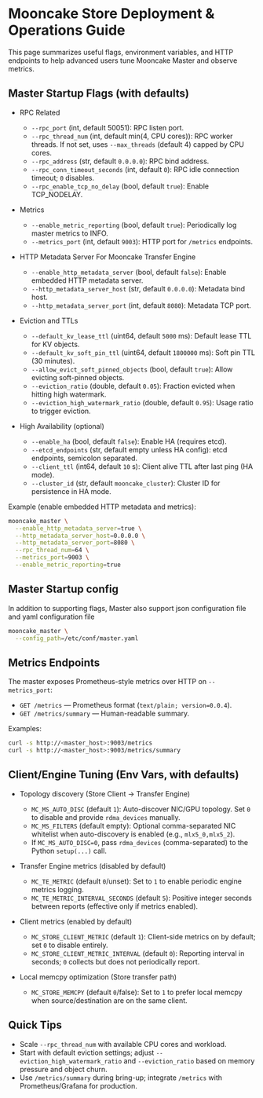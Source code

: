 # Mooncake Store Deployment & Operations Guide

This page summarizes useful flags, environment variables, and HTTP endpoints to help advanced users tune Mooncake Master and observe metrics.

## Master Startup Flags (with defaults)

- RPC Related
  - `--rpc_port` (int, default 50051): RPC listen port.
  - `--rpc_thread_num` (int, default min(4, CPU cores)): RPC worker threads. If not set, uses `--max_threads` (default 4) capped by CPU cores.
  - `--rpc_address` (str, default `0.0.0.0`): RPC bind address.
  - `--rpc_conn_timeout_seconds` (int, default `0`): RPC idle connection timeout; `0` disables.
  - `--rpc_enable_tcp_no_delay` (bool, default `true`): Enable TCP_NODELAY.

- Metrics
  - `--enable_metric_reporting` (bool, default `true`): Periodically log master metrics to INFO.
  - `--metrics_port` (int, default `9003`): HTTP port for `/metrics` endpoints.

- HTTP Metadata Server For Mooncake Transfer Engine
  - `--enable_http_metadata_server` (bool, default `false`): Enable embedded HTTP metadata server.
  - `--http_metadata_server_host` (str, default `0.0.0.0`): Metadata bind host.
  - `--http_metadata_server_port` (int, default `8080`): Metadata TCP port.

- Eviction and TTLs
  - `--default_kv_lease_ttl` (uint64, default `5000` ms): Default lease TTL for KV objects.
  - `--default_kv_soft_pin_ttl` (uint64, default `1800000` ms): Soft pin TTL (30 minutes).
  - `--allow_evict_soft_pinned_objects` (bool, default `true`): Allow evicting soft-pinned objects.
  - `--eviction_ratio` (double, default `0.05`): Fraction evicted when hitting high watermark.
  - `--eviction_high_watermark_ratio` (double, default `0.95`): Usage ratio to trigger eviction.

- High Availability (optional)
  - `--enable_ha` (bool, default `false`): Enable HA (requires etcd).
  - `--etcd_endpoints` (str, default empty unless HA config): etcd endpoints, semicolon separated.
  - `--client_ttl` (int64, default `10` s): Client alive TTL after last ping (HA mode).
  - `--cluster_id` (str, default `mooncake_cluster`): Cluster ID for persistence in HA mode.

Example (enable embedded HTTP metadata and metrics):

```bash
mooncake_master \
  --enable_http_metadata_server=true \
  --http_metadata_server_host=0.0.0.0 \
  --http_metadata_server_port=8080 \
  --rpc_thread_num=64 \
  --metrics_port=9003 \
  --enable_metric_reporting=true
```
## Master Startup config
In addition to supporting flags, Master also support json configuration file and yaml configuration file

```bash
mooncake_master \
  --config_path=/etc/conf/master.yaml 
```

## Metrics Endpoints

The master exposes Prometheus-style metrics over HTTP on `--metrics_port`:

- `GET /metrics` — Prometheus format (`text/plain; version=0.0.4`).
- `GET /metrics/summary` — Human-readable summary.

Examples:

```bash
curl -s http://<master_host>:9003/metrics
curl -s http://<master_host>:9003/metrics/summary
```

## Client/Engine Tuning (Env Vars, with defaults)

- Topology discovery (Store Client → Transfer Engine)
  - `MC_MS_AUTO_DISC` (default `1`): Auto-discover NIC/GPU topology. Set `0` to disable and provide `rdma_devices` manually.
  - `MC_MS_FILTERS` (default empty): Optional comma-separated NIC whitelist when auto-discovery is enabled (e.g., `mlx5_0,mlx5_2`).
  - If `MC_MS_AUTO_DISC=0`, pass `rdma_devices` (comma-separated) to the Python `setup(...)` call.

- Transfer Engine metrics (disabled by default)
  - `MC_TE_METRIC` (default `0`/unset): Set to `1` to enable periodic engine metrics logging.
  - `MC_TE_METRIC_INTERVAL_SECONDS` (default `5`): Positive integer seconds between reports (effective only if metrics enabled).

- Client metrics (enabled by default)
  - `MC_STORE_CLIENT_METRIC` (default `1`): Client-side metrics on by default; set `0` to disable entirely.
  - `MC_STORE_CLIENT_METRIC_INTERVAL` (default `0`): Reporting interval in seconds; `0` collects but does not periodically report.

- Local memcpy optimization (Store transfer path)
  - `MC_STORE_MEMCPY` (default `0`/false): Set to `1` to prefer local memcpy when source/destination are on the same client.

## Quick Tips

- Scale `--rpc_thread_num` with available CPU cores and workload.
- Start with default eviction settings; adjust `--eviction_high_watermark_ratio` and `--eviction_ratio` based on memory pressure and object churn.
- Use `/metrics/summary` during bring-up; integrate `/metrics` with Prometheus/Grafana for production.
